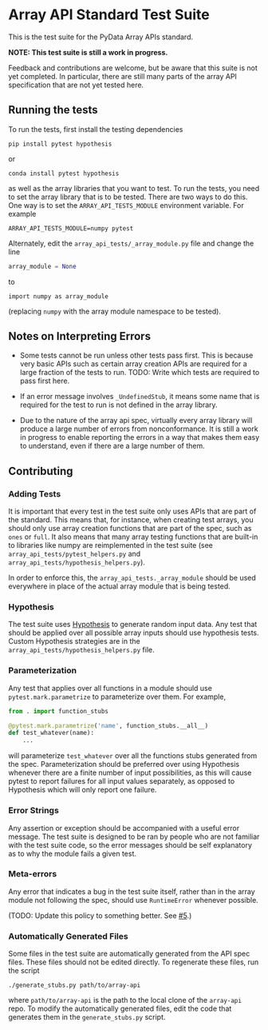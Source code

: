 # Array API Standard Test Suite

This is the test suite for the PyData Array APIs standard.

**NOTE: This test suite is still a work in progress.**

Feedback and contributions are welcome, but be aware that this suite is not
yet completed. In particular, there are still many parts of the array API
specification that are not yet tested here.

## Running the tests

To run the tests, first install the testing dependencies

    pip install pytest hypothesis

or

    conda install pytest hypothesis

as well as the array libraries that you want to test. To run the tests, you
need to set the array library that is to be tested. There are two ways to do
this. One way is to set the `ARRAY_API_TESTS_MODULE` environment variable. For
example

    ARRAY_API_TESTS_MODULE=numpy pytest

Alternately, edit the `array_api_tests/_array_module.py` file and change the
line

```py
array_module = None
```

to

```
import numpy as array_module
```

(replacing `numpy` with the array module namespace to be tested).

## Notes on Interpreting Errors

- Some tests cannot be run unless other tests pass first. This is because very
  basic APIs such as certain array creation APIs are required for a large
  fraction of the tests to run. TODO: Write which tests are required to pass
  first here.

- If an error message involves `_UndefinedStub`, it means some name that is
  required for the test to run is not defined in the array library.

- Due to the nature of the array api spec, virtually every array library will
  produce a large number of errors from nonconformance. It is still a work in
  progress to enable reporting the errors in a way that makes them easy to
  understand, even if there are a large number of them.

## Contributing

### Adding Tests

It is important that every test in the test suite only uses APIs that are part
of the standard. This means that, for instance, when creating test arrays, you
should only use array creation functions that are part of the spec, such as
`ones` or `full`. It also means that many array testing functions that are
built-in to libraries like numpy are reimplemented in the test suite (see
`array_api_tests/pytest_helpers.py` and
`array_api_tests/hypothesis_helpers.py`).

In order to enforce this, the `array_api_tests._array_module` should be used
everywhere in place of the actual array module that is being tested.

### Hypothesis

The test suite uses [Hypothesis](https://hypothesis.readthedocs.io/en/latest/)
to generate random input data. Any test that should be applied over all
possible array inputs should use hypothesis tests. Custom Hypothesis
strategies are in the `array_api_tests/hypothesis_helpers.py` file.

### Parameterization

Any test that applies over all functions in a module should use
`pytest.mark.parametrize` to parameterize over them. For example,

```py
from . import function_stubs

@pytest.mark.parametrize('name', function_stubs.__all__)
def test_whatever(name):
    ...
```

will parameterize `test_whatever` over all the functions stubs generated from
the spec. Parameterization should be preferred over using Hypothesis whenever
there are a finite number of input possibilities, as this will cause pytest to
report failures for all input values separately, as opposed to Hypothesis
which will only report one failure.

### Error Strings

Any assertion or exception should be accompanied with a useful error message.
The test suite is designed to be ran by people who are not familiar with the
test suite code, so the error messages should be self explanatory as to why
the module fails a given test.

### Meta-errors

Any error that indicates a bug in the test suite itself, rather than in the
array module not following the spec, should use `RuntimeError` whenever
possible.

(TODO: Update this policy to something better. See [#5](https://github.com/data-apis/array-api-tests/issues/5).)

### Automatically Generated Files

Some files in the test suite are automatically generated from the API spec
files. These files should not be edited directly. To regenerate these files,
run the script

    ./generate_stubs.py path/to/array-api

where `path/to/array-api` is the path to the local clone of the `array-api`
repo. To modify the automatically generated files, edit the code that
generates them in the `generate_stubs.py` script.
